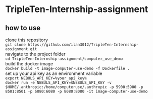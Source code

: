 # TripleTen-Internship-assignment
## how to use
clone this repository  
`git clone https://github.com/ilan3012/TripleTen-Internship-assignment.git`  
navigate to the project folder  
`cd TripleTen-Internship-assignment/computer_use_demo`  
build the docker image  
`docker build -t image-computer-use-demo -f Dockerfile .`  
set up your api key as an environment variable  
`export NEBULS_API_KEY=%your_api_key%`  
`docker run -e NEBULS_API_KEY=$NEBULS_API_KEY -v $HOME/.anthropic:/home/computeruse/.anthropic -p 5900:5900 -p 8501:8501 -p 6080:6080 -p 8080:8080 -it image-computer-use-demo`  
